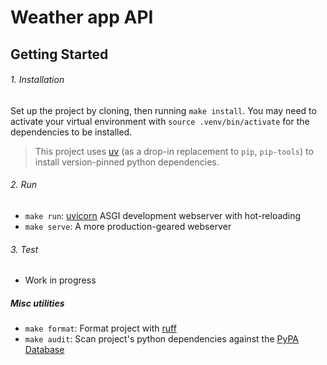 # Weather app API

## Getting Started

###### 1. Installation
Set up the project by cloning, then running `make install`. You may need to activate your virtual environment with `source .venv/bin/activate` for the dependencies to be installed. 

> This project uses [uv](https://github.com/astral-sh/uv) (as a drop-in replacement to `pip`, `pip-tools`) to install version-pinned python dependencies. 

###### 2. Run
- `make run`: [uvicorn](https://www.uvicorn.org) ASGI development webserver with hot-reloading
- `make serve`: A more production-geared webserver 

###### 3. Test
- Work in progress

##### Misc utilities

- `make format`: Format project with [ruff](https://docs.astral.sh/ruff/)
- `make audit`: Scan project's python dependencies against the [PyPA Database](https://github.com/pypa/advisory-database)
